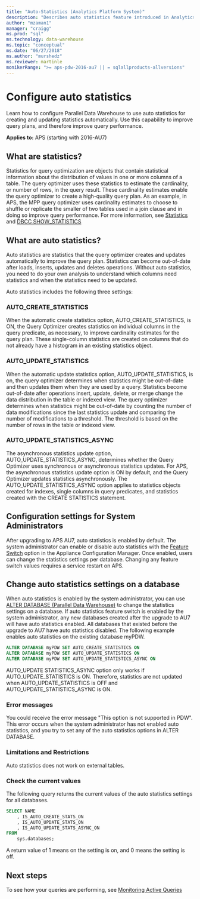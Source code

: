 ```yaml
---
title: "Auto-Statistics (Analytics Platform System)"
description: "Describes auto statistics feature introduced in Analytics Platform System AU7."
author: "mzaman1" 
manager: "craigg"	  
ms.prod: "sql"
ms.technology: data-warehouse
ms.topic: "conceptual"
ms.date: "06/27/2018"
ms.author: "murshedz"
ms.reviewer: martinle
monikerRange: ">= aps-pdw-2016-au7 || = sqlallproducts-allversions"
---
```

# Configure auto statistics

Learn how to configure Parallel Data Warehouse to use auto statistics for creating and updating statistics automatically.  Use this capability to improve query plans, and therefore improve query performance.

**Applies to:** APS (starting with 2016-AU7)

## What are statistics?
Statistics for query optimization are objects that contain statistical information about the distribution of values in one or more columns of a table. The query optimizer uses these statistics to estimate the cardinality, or number of rows, in the query result. These cardinality estimates enable the query optimizer to create a high-quality query plan. As an example, in APS, the MPP query optimizer uses cardinality estimates to choose to shuffle or replicate the smaller of two tables used in a join clause and in doing so improve query performance.  For more information, see [Statistics](../relational-databases/statistics/statistics.md) and [DBCC SHOW_STATISTICS](../t-sql/database-console-commands/dbcc-show-statistics-transact-sql.md)

## What are auto statistics?
Auto statistics are statistics that the query optimizer creates and updates automatically to improve the query plan. Statistics can become out-of-date after loads, inserts, updates and deletes operations. Without auto statistics, you need to do your own analysis to understand which columns need statistics and when the statistics need to be updated.

Auto statistics includes the following three settings: 

### AUTO_CREATE_STATISTICS
When the automatic create statistics option, AUTO_CREATE_STATISTICS, is ON, the Query Optimizer creates statistics on individual columns in the query predicate, as necessary, to improve cardinality estimates for the query plan. These single-column statistics are created on columns that do not already have a histogram in an existing statistics object.

### AUTO_UPDATE_STATISTICS 
When the automatic update statistics option, AUTO_UPDATE_STATISTICS, is on, the query optimizer determines when statistics might be out-of-date and then updates them when they are used by a query. Statistics become out-of-date after operations insert, update, delete, or merge change the data distribution in the table or indexed view. The query optimizer determines when statistics might be out-of-date by counting the number of data modifications since the last statistics update and comparing the number of modifications to a threshold. The threshold is based on the number of rows in the table or indexed view.

### AUTO_UPDATE_STATISTICS_ASYNC
The asynchronous statistics update option, AUTO_UPDATE_STATISTICS_ASYNC, determines whether the Query Optimizer uses synchronous or asynchronous statistics updates. For APS, the asynchronous statistics update option is ON by default, and the Query Optimizer updates statistics asynchronously. The AUTO_UPDATE_STATISTICS_ASYNC option applies to statistics objects created for indexes, single columns in query predicates, and statistics created with the CREATE STATISTICS statement.

## Configuration settings for System Administrators
After upgrading to APS AU7, auto statistics is enabled by default. The system administrator can enable or disable auto statistics with the [Feature Switch](appliance-feature-switch.md) option in the Appliance Configuration Manager.  Once enabled, users can change the statistics settings per database.
Changing any feature switch values requires a service restart on APS.

## Change auto statistics settings on a database
When auto statistics is enabled by the system administrator, you can use [ALTER DATABASE (Parallel Data Warehouse)](../t-sql/statements/alter-database-transact-sql.md?tabs=sqlpdw) to change the statistics settings on a database. If auto statistics feature switch is enabled by the system administrator, any new databases created after the upgrade to AU7 will have auto statistics enabled. All databases that existed before the upgrade to AU7 have auto statistics disabled. 
The following example enables auto statistics on the existing database myPDW.

```sql
ALTER DATABASE myPDW SET AUTO_CREATE_STATISTICS ON
ALTER DATABASE myPDW SET AUTO_UPDATE_STATISTICS ON 
ALTER DATABASE myPDW SET AUTO_UPDATE_STATISTICS_ASYNC ON
```
 
AUTO_UPDATE STATISTICS_ASYNC option only works if AUTO_UPDATE_STATISTICS is ON.  Therefore, statistics are not updated when AUTO_UPDATE_STATISTICS is OFF and AUTO_UPDATE_STATISTICS_ASYNC is ON. 

### Error messages
You could receive the error message "This option is not supported in PDW".  This error occurs when the system administrator has not enabled auto statistics, and you try to set any of the auto statistics options in ALTER DATABASE. 

### Limitations and Restrictions
Auto statistics does not work on external tables. 

### Check the current values
The following query returns the current values of the auto statistics settings for all databases.

```sql
SELECT NAME
	, IS_AUTO_CREATE_STATS_ON 
	, IS_AUTO_UPDATE_STATS_ON
	, IS_AUTO_UPDATE_STATS_ASYNC_ON
FROM
	sys.databases;
```

A return value of 1 means on the setting is on, and 0 means the setting is off. 

## Next steps
To see how your queries are performing, see [Monitoring Active Queries](monitoring-active-queries.md)
